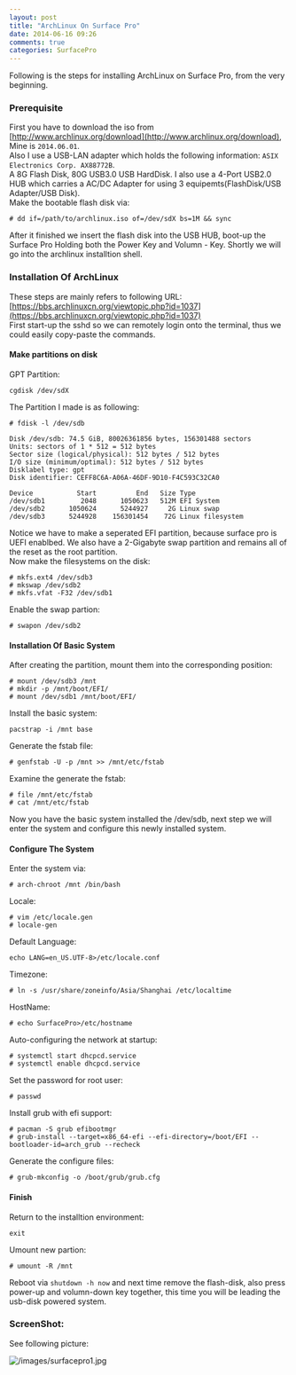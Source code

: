```yaml
---
layout: post
title: "ArchLinux On Surface Pro"
date: 2014-06-16 09:26
comments: true
categories: SurfacePro
---
```

Following is the steps for installing ArchLinux on Surface Pro, from the very beginning.    
### Prerequisite
First you have to download the iso from [http://www.archlinux.org/download](http://www.archlinux.org/download), Mine is `2014.06.01`.    
Also I use a USB-LAN adapter which holds the following information:   `ASIX Electronics Corp. AX88772B`.     
A 8G Flash Disk, 80G USB3.0 USB HardDisk. I also use a 4-Port USB2.0 HUB which carries a AC/DC Adapter for using 3 equipemts(FlashDisk/USB Adapter/USB Disk).    
Make the bootable flash disk via:    

```
# dd if=/path/to/archlinux.iso of=/dev/sdX bs=1M && sync

```
After it finished we insert the flash disk into the USB HUB, boot-up the Surface Pro Holding both the Power Key and Volumn - Key. Shortly we will go into the archlinux installtion shell.     
### Installation Of ArchLinux
These steps are mainly refers to following URL:    
[https://bbs.archlinuxcn.org/viewtopic.php?id=1037](https://bbs.archlinuxcn.org/viewtopic.php?id=1037)     
First start-up the sshd so we can remotely login onto the terminal, thus we could easily copy-paste the commands.     

#### Make partitions on disk
GPT Partition:    

```
cgdisk /dev/sdX

```
The Partition I made is as following:   

```
# fdisk -l /dev/sdb

Disk /dev/sdb: 74.5 GiB, 80026361856 bytes, 156301488 sectors
Units: sectors of 1 * 512 = 512 bytes
Sector size (logical/physical): 512 bytes / 512 bytes
I/O size (minimum/optimal): 512 bytes / 512 bytes
Disklabel type: gpt
Disk identifier: CEFF8C6A-A06A-46DF-9D10-F4C593C32CA0

Device           Start          End   Size Type
/dev/sdb1         2048      1050623   512M EFI System
/dev/sdb2      1050624      5244927     2G Linux swap
/dev/sdb3      5244928    156301454    72G Linux filesystem

```
Notice we have to make a seperated EFI partition, because surface pro is UEFI enablbed. We also have a 2-Gigabyte swap partition and remains all of the reset as the root partition.   
Now make the filesystems on the disk:   

```
# mkfs.ext4 /dev/sdb3
# mkswap /dev/sdb2
# mkfs.vfat -F32 /dev/sdb1 

```
Enable the swap partion:    

```
# swapon /dev/sdb2 

```

#### Installation Of Basic System
After creating the partition, mount them into the corresponding position:    

```
# mount /dev/sdb3 /mnt
# mkdir -p /mnt/boot/EFI/
# mount /dev/sdb1 /mnt/boot/EFI/

```
Install the basic system: 

```
pacstrap -i /mnt base

```
Generate the fstab file:    

```
# genfstab -U -p /mnt >> /mnt/etc/fstab

```
Examine the generate the fstab:    

```
# file /mnt/etc/fstab 
# cat /mnt/etc/fstab

```
Now you have the basic system installed the /dev/sdb, next step we will enter the system and configure this newly installed system.   
#### Configure The System
Enter the system via:    

```
# arch-chroot /mnt /bin/bash

```
Locale:   

```
# vim /etc/locale.gen
# locale-gen

```
Default Language:   

```
echo LANG=en_US.UTF-8>/etc/locale.conf

```
Timezone:   

```
# ln -s /usr/share/zoneinfo/Asia/Shanghai /etc/localtime

```
HostName:    

```
# echo SurfacePro>/etc/hostname

```
Auto-configuring the network at startup:     

```
# systemctl start dhcpcd.service
# systemctl enable dhcpcd.service    

```
Set the password for root user:    

```
# passwd

```
Install grub with efi support:   

```
# pacman -S grub efibootmgr
# grub-install --target=x86_64-efi --efi-directory=/boot/EFI --bootloader-id=arch_grub --recheck

```
Generate the configure files:    

```
# grub-mkconfig -o /boot/grub/grub.cfg

```
#### Finish
Return to the installtion environment:    

```
exit

```
Umount new partion:    

```
# umount -R /mnt

```
Reboot via `shutdown -h now` and next time remove the flash-disk, also press power-up and volumn-down key together, this time you will be leading the usb-disk powered system.     

### ScreenShot:   
See following picture:    

![/images/surfacepro1.jpg](/images/surfacepro1.jpg)      


